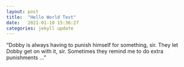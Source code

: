 ```yaml
---
layout: post
title:  "Hello World Test"
date:   2021-01-10 15:36:27
categories: jekyll update
---
```

“Dobby is always having to punish himself for something, sir. They let Dobby get on with it, sir. Sometimes they remind me to do extra punishments …”
